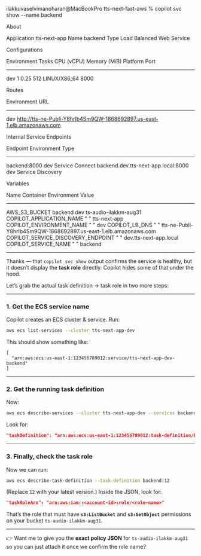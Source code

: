 ilakkuvaselvimanoharan@MacBookPro tts-next-fast-aws % copilot svc show --name backend

About

  Application  tts-next-app
  Name         backend
  Type         Load Balanced Web Service

Configurations

  Environment  Tasks     CPU (vCPU)  Memory (MiB)  Platform      Port
  -----------  -----     ----------  ------------  --------      ----
  dev          1         0.25        512           LINUX/X86_64  8000

Routes

  Environment  URL
  -----------  ---
  dev          http://tts-ne-Publi-Y8hrIb4Sm9QW-1868692897.us-east-1.elb.amazonaws.com

Internal Service Endpoints

  Endpoint                             Environment  Type
  --------                             -----------  ----
  backend:8000                         dev          Service Connect
  backend.dev.tts-next-app.local:8000  dev          Service Discovery

Variables

  Name                                Container  Environment  Value
  ----                                ---------  -----------  -----
  AWS_S3_BUCKET                       backend    dev          ts-audio-ilakkm-aug31
  COPILOT_APPLICATION_NAME              "          "          tts-next-app
  COPILOT_ENVIRONMENT_NAME              "          "          dev
  COPILOT_LB_DNS                        "          "          tts-ne-Publi-Y8hrIb4Sm9QW-1868692897.us-east-1.elb.amazonaws.com
  COPILOT_SERVICE_DISCOVERY_ENDPOINT    "          "          dev.tts-next-app.local
  COPILOT_SERVICE_NAME                  "          "          backend

________________________________

Thanks — that `copilot svc show` output confirms the service is healthy, but it doesn’t display the **task role** directly. Copilot hides some of that under the hood.

Let’s grab the actual task definition → task role in two more steps:

---

### 1. Get the ECS service name

Copilot creates an ECS cluster & service. Run:

```bash
aws ecs list-services --cluster tts-next-app-dev
```

This should show something like:

```
[
  "arn:aws:ecs:us-east-1:123456789012:service/tts-next-app-dev-backend"
]
```

---

### 2. Get the running task definition

Now:

```bash
aws ecs describe-services --cluster tts-next-app-dev --services backend
```

Look for:

```json
"taskDefinition": "arn:aws:ecs:us-east-1:123456789012:task-definition/backend:12"
```

---

### 3. Finally, check the task role

Now we can run:

```bash
aws ecs describe-task-definition --task-definition backend:12
```

(Replace `12` with your latest version.)
Inside the JSON, look for:

```json
"taskRoleArn": "arn:aws:iam::<account-id>:role/<role-name>"
```

That’s the role that must have **`s3:ListBucket`** and **`s3:GetObject`** permissions on your bucket `ts-audio-ilakkm-aug31`.

---

👉 Want me to give you the **exact policy JSON** for `ts-audio-ilakkm-aug31` so you can just attach it once we confirm the role name?
